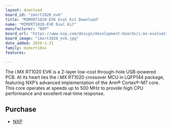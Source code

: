 ```yaml
---
layout: download
board_id: "imxrt1020_evk"
title: "MIMXRT1020-EVK Eval Kit Download"
name: "MIMXRT1020-EVK Eval Kit"
manufacturer: "NXP"
board_url: "https://www.nxp.com/design/development-boards/i.mx-evaluation-and-development-boards/i.mx-rt1020-evaluation-kit:MIMXRT1020-EVK"
board_image: "imxrt1020_evk.jpg"
date_added: 2020-1-31
family: mimxrt10xx
features:

---
```

The i.MX RT1020 EVK is a 2-layer low-cost through-hole USB-powered PCB. At its heart lies the i.MX RT1020 crossover MCU in LQFP144 package, featuring NXP’s advanced implementation of the Arm® Cortex®-M7 core. This core operates at speeds up to 500 MHz to provide high CPU performance and excellent real-time response.

## Purchase
* [NXP](https://www.nxp.com/part/MIMXRT1020-EVK)
